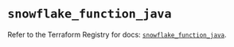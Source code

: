 # `snowflake_function_java`

Refer to the Terraform Registry for docs: [`snowflake_function_java`](https://registry.terraform.io/providers/snowflakedb/snowflake/2.3.0/docs/resources/function_java).
